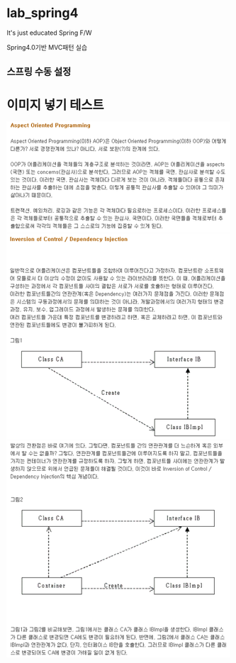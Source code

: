 # lab_spring4

It's just educated Spring F/W

Spring4.0기반 MVC패턴 실습

## 스프링 수동 설정

<h1> 이미지 넣기 테스트</h1>
<img class="aop1" src=./images/aop1.gif>
<img class-"injection1" src=./images/injection1.gif>
<img class-"injection2" src=./images/injection2.gif>

